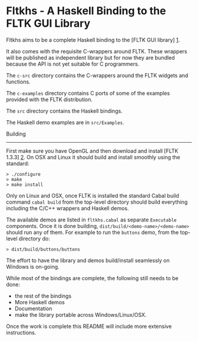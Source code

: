 Fltkhs - A Haskell Binding to the FLTK GUI Library
=============================================

Fltkhs aims to be a complete Haskell binding to the [FLTK GUI library] [1].

It also comes with the requisite C-wrappers around FLTK. These wrappers will be published as independent library but for now they are bundled because the API is not yet suitable for C programmers.

The `c-src` directory contains the C-wrappers around the FLTK widgets and functions.

The `c-examples` directory contains C ports of some of the examples provided with the FLTK distribution.

The `src` directory contains the Haskell bindings.

The Haskell demo examples are in `src/Examples`.

Building
________

First make sure you have OpenGL and then download and install [FLTK 1.3.3] [2]. On OSX and Linux it should build and install smoothly using the standard:

    > ./configure
    > make
    > make install

Only on Linux and OSX, once FLTK is installed the standard Cabal build command `cabal build` from the top-level directory should build everything including the C/C++ wrappers and Haskell demos.

The available demos are listed in `fltkhs.cabal` as separate `Executable` components. Once it is done building, `dist/build/<demo-name>/<demo-name>` should run any of them. For example to run the `buttons` demo, from the top-level directory do:

    > dist/build/buttons/buttons

The effort to have the library and demos build/install seamlessly on Windows is on-going.

While most of the bindings are complete, the following still needs to be done:

- the rest of the bindings
- More Haskell demos
- Documentation
- make the library portable across Windows/Linux/OSX.

Once the work is complete this README will include more extensive instructions.

  [1]: http://www.fltk.org/index.php      "FLTK"
  [2]: http://www.fltk.org/software.php?VERSION=1.3.3&FILE=fltk/1.3.3/fltk-1.3.3-source.tar.gz
